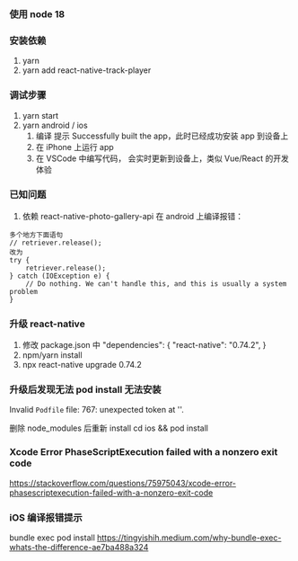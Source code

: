 ### 使用 node 18

### 安装依赖

1. yarn
2. yarn add react-native-track-player

### 调试步骤

1. yarn start
2. yarn android / ios
   1. 编译 提示 Successfully built the app，此时已经成功安装 app 到设备上
   2. 在 iPhone 上运行 app
   3. 在 VSCode 中编写代码， 会实时更新到设备上，类似 Vue/React 的开发体验

### 已知问题

1. 依赖 react-native-photo-gallery-api 在 android 上编译报错：

```
多个地方下面语句
// retriever.release();
改为
try {
    retriever.release();
} catch (IOException e) {
    // Do nothing. We can't handle this, and this is usually a system problem
}
```

### 升级 react-native

1. 修改 package.json 中
   "dependencies": {
   "react-native": "0.74.2",
   }
2. npm/yarn install
3. npx react-native upgrade 0.74.2

### 升级后发现无法 pod install 无法安装

Invalid `Podfile` file: 767: unexpected token at ''.

删除 node_modules 后重新 install
cd ios && pod install

### Xcode Error PhaseScriptExecution failed with a nonzero exit code

https://stackoverflow.com/questions/75975043/xcode-error-phasescriptexecution-failed-with-a-nonzero-exit-code

### iOS 编译报错提示

bundle exec pod install
https://tingyishih.medium.com/why-bundle-exec-whats-the-difference-ae7ba488a324
